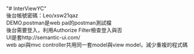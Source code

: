 "# InterViewYC" <br />
後台帳號密碼：Leo/xsw21qaz<br />
DEMO.postman是web pai的postman測試檔<br />
後台需要登入，利用Authorize Filter檢查登入與否<br />
UI是套http://semantic-ui.com/<br />
web api與mvc controller共用同一套model與view model，減少重複的程式碼<br />

